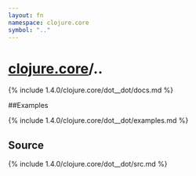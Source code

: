 ```yaml
---
layout: fn
namespace: clojure.core
symbol: ".."
---
```


# [clojure.core](../)/..

{% include 1.4.0/clojure.core/dot__dot/docs.md %}

##Examples

{% include 1.4.0/clojure.core/dot__dot/examples.md %}
## Source
{% include 1.4.0/clojure.core/dot__dot/src.md %}

